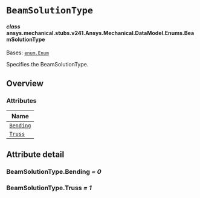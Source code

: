 <!-- vale off -->

<a id="beamsolutiontype"></a>

# `BeamSolutionType`

<a id="ansys.mechanical.stubs.v241.Ansys.Mechanical.DataModel.Enums.BeamSolutionType"></a>

#### *class* ansys.mechanical.stubs.v241.Ansys.Mechanical.DataModel.Enums.BeamSolutionType

Bases: [`enum.Enum`](https://docs.python.org/3/library/enum.html#enum.Enum)

Specifies the BeamSolutionType.

<!-- !! processed by numpydoc !! -->

<a id="overview"></a>

## Overview

### Attributes

| Name |
| ------------------------------------------ |
| [`Bending`](#BeamSolutionType.Bending) |
| [`Truss`](#BeamSolutionType.Truss) |

<a id="attribute-detail"></a>

## Attribute detail

<a id="BeamSolutionType.Bending"></a>

### BeamSolutionType.Bending *= 0*

<a id="BeamSolutionType.Truss"></a>

### BeamSolutionType.Truss *= 1*

<!-- vale on -->

